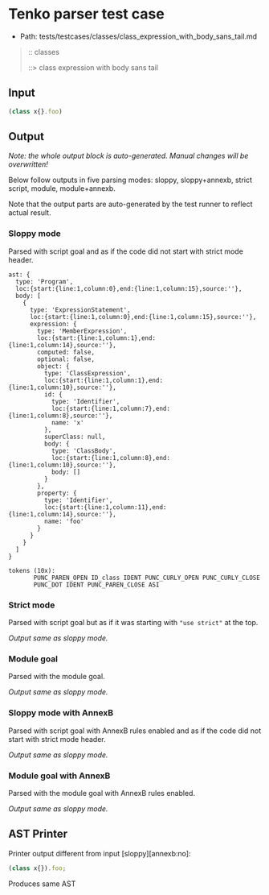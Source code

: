 # Tenko parser test case

- Path: tests/testcases/classes/class_expression_with_body_sans_tail.md

> :: classes
>
> ::> class expression with body sans tail

## Input

`````js
(class x{}.foo)
`````

## Output

_Note: the whole output block is auto-generated. Manual changes will be overwritten!_

Below follow outputs in five parsing modes: sloppy, sloppy+annexb, strict script, module, module+annexb.

Note that the output parts are auto-generated by the test runner to reflect actual result.

### Sloppy mode

Parsed with script goal and as if the code did not start with strict mode header.

`````
ast: {
  type: 'Program',
  loc:{start:{line:1,column:0},end:{line:1,column:15},source:''},
  body: [
    {
      type: 'ExpressionStatement',
      loc:{start:{line:1,column:0},end:{line:1,column:15},source:''},
      expression: {
        type: 'MemberExpression',
        loc:{start:{line:1,column:1},end:{line:1,column:14},source:''},
        computed: false,
        optional: false,
        object: {
          type: 'ClassExpression',
          loc:{start:{line:1,column:1},end:{line:1,column:10},source:''},
          id: {
            type: 'Identifier',
            loc:{start:{line:1,column:7},end:{line:1,column:8},source:''},
            name: 'x'
          },
          superClass: null,
          body: {
            type: 'ClassBody',
            loc:{start:{line:1,column:8},end:{line:1,column:10},source:''},
            body: []
          }
        },
        property: {
          type: 'Identifier',
          loc:{start:{line:1,column:11},end:{line:1,column:14},source:''},
          name: 'foo'
        }
      }
    }
  ]
}

tokens (10x):
       PUNC_PAREN_OPEN ID_class IDENT PUNC_CURLY_OPEN PUNC_CURLY_CLOSE
       PUNC_DOT IDENT PUNC_PAREN_CLOSE ASI
`````

### Strict mode

Parsed with script goal but as if it was starting with `"use strict"` at the top.

_Output same as sloppy mode._

### Module goal

Parsed with the module goal.

_Output same as sloppy mode._

### Sloppy mode with AnnexB

Parsed with script goal with AnnexB rules enabled and as if the code did not start with strict mode header.

_Output same as sloppy mode._

### Module goal with AnnexB

Parsed with the module goal with AnnexB rules enabled.

_Output same as sloppy mode._

## AST Printer

Printer output different from input [sloppy][annexb:no]:

````js
(class x{}).foo;
````

Produces same AST
